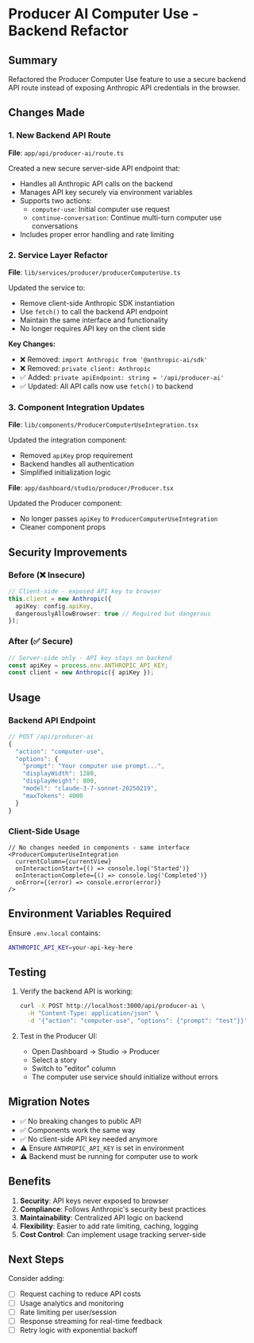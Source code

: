# Producer AI Computer Use - Backend Refactor

## Summary
Refactored the Producer Computer Use feature to use a secure backend API route instead of exposing Anthropic API credentials in the browser.

## Changes Made

### 1. New Backend API Route
**File**: `app/api/producer-ai/route.ts`

Created a new secure server-side API endpoint that:
- Handles all Anthropic API calls on the backend
- Manages API key securely via environment variables
- Supports two actions:
  - `computer-use`: Initial computer use request
  - `continue-conversation`: Continue multi-turn computer use conversations
- Includes proper error handling and rate limiting

### 2. Service Layer Refactor
**File**: `lib/services/producer/producerComputerUse.ts`

Updated the service to:
- Remove client-side Anthropic SDK instantiation
- Use `fetch()` to call the backend API endpoint
- Maintain the same interface and functionality
- No longer requires API key on the client side

**Key Changes:**
- ❌ Removed: `import Anthropic from '@anthropic-ai/sdk'`
- ❌ Removed: `private client: Anthropic`
- ✅ Added: `private apiEndpoint: string = '/api/producer-ai'`
- ✅ Updated: All API calls now use `fetch()` to backend

### 3. Component Integration Updates
**File**: `lib/components/ProducerComputerUseIntegration.tsx`

Updated the integration component:
- Removed `apiKey` prop requirement
- Backend handles all authentication
- Simplified initialization logic

**File**: `app/dashboard/studio/producer/Producer.tsx`

Updated the Producer component:
- No longer passes `apiKey` to `ProducerComputerUseIntegration`
- Cleaner component props

## Security Improvements

### Before (❌ Insecure)
```typescript
// Client-side - exposed API key to browser
this.client = new Anthropic({ 
  apiKey: config.apiKey,
  dangerouslyAllowBrowser: true // Required but dangerous
});
```

### After (✅ Secure)
```typescript
// Server-side only - API key stays on backend
const apiKey = process.env.ANTHROPIC_API_KEY;
const client = new Anthropic({ apiKey });
```

## Usage

### Backend API Endpoint
```typescript
// POST /api/producer-ai
{
  "action": "computer-use",
  "options": {
    "prompt": "Your computer use prompt...",
    "displayWidth": 1280,
    "displayHeight": 800,
    "model": "claude-3-7-sonnet-20250219",
    "maxTokens": 4000
  }
}
```

### Client-Side Usage
```tsx
// No changes needed in components - same interface
<ProducerComputerUseIntegration
  currentColumn={currentView}
  onInteractionStart={() => console.log('Started')}
  onInteractionComplete={() => console.log('Completed')}
  onError={(error) => console.error(error)}
/>
```

## Environment Variables Required

Ensure `.env.local` contains:
```bash
ANTHROPIC_API_KEY=your-api-key-here
```

## Testing

1. Verify the backend API is working:
   ```bash
   curl -X POST http://localhost:3000/api/producer-ai \
     -H "Content-Type: application/json" \
     -d '{"action": "computer-use", "options": {"prompt": "test"}}'
   ```

2. Test in the Producer UI:
   - Open Dashboard → Studio → Producer
   - Select a story
   - Switch to "editor" column
   - The computer use service should initialize without errors

## Migration Notes

- ✅ No breaking changes to public API
- ✅ Components work the same way
- ✅ No client-side API key needed anymore
- ⚠️ Ensure `ANTHROPIC_API_KEY` is set in environment
- ⚠️ Backend must be running for computer use to work

## Benefits

1. **Security**: API keys never exposed to browser
2. **Compliance**: Follows Anthropic's security best practices
3. **Maintainability**: Centralized API logic on backend
4. **Flexibility**: Easier to add rate limiting, caching, logging
5. **Cost Control**: Can implement usage tracking server-side

## Next Steps

Consider adding:
- [ ] Request caching to reduce API costs
- [ ] Usage analytics and monitoring
- [ ] Rate limiting per user/session
- [ ] Response streaming for real-time feedback
- [ ] Retry logic with exponential backoff
